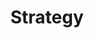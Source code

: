 ---
layout: page
title: Strategy
slug: strategy
summary: |
  We empower organizations to sift through the seemingly limitless technical choices and focus on what it the organization is trying to achieve. Whether through a technical audit, SEO, content analysis or another measure, we ensure our clients use their resources most effectively to meet their needs and reach their audiences. We lean on lessons learned to inform our process while catering to each organization's unique needs in space and time. 
icon: "icon-map-signs"
weight: 3

---